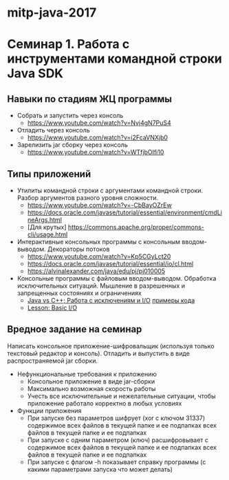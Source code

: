 # mitp-java-2017

# Семинар 1. Работа с инструментами командной строки Java SDK

## Навыки по стадиям ЖЦ программы

* Собрать и запустить через консоль
  * https://www.youtube.com/watch?v=Nvj4gN7PuS4
* Отладить через консоль
  * https://www.youtube.com/watch?v=i2FcaVNXjb0
* Зарелизить jar сборку через консоль
  * https://www.youtube.com/watch?v=WTfjbOIfi10

## Типы приложений

* Утилиты командной строки с аргументами командной строки. Разбор аргументов разного уровня сложности.
  * https://www.youtube.com/watch?v=-CbBayOZrEw
  * https://docs.oracle.com/javase/tutorial/essential/environment/cmdLineArgs.html
  * [Для крутых] https://commons.apache.org/proper/commons-cli/usage.html
* Интерактивные консольных программы с консольным вводом-выводом. Декораторы потоков
  * https://www.youtube.com/watch?v=Kp5CGyLct20
  * https://docs.oracle.com/javase/tutorial/essential/io/cl.html
  * https://alvinalexander.com/java/edu/pj/pj010005
* Консольные программы с файловым вводом-выводом. Обработка исключительных ситуаций. Мышление в разрешенных и запрещенных состояниях и ограничениях
  * [Java vs C++; Работа с исключениям и I/O](https://goo.gl/wps6dA) [примеры кода](https://github.com/DanAnastasyev/mipt-java-2016/tree/master/seminars/src/ru/mipt/java2016/seminars/seminar1)
  * [Lesson: Basic I/O](https://docs.oracle.com/javase/tutorial/essential/io/)

## Вредное задание на семинар

Написать консольное приложение-шифровальщик (используя только текстовый редактор и консоль). Отладить и выпустить в виде распространяемой jar сборки.

* Нефункциональные требования к приложению
  * Консольное приложение в виде jar-сборки
  * Максимально возможная скорость работы
  * Учесть все исключительные и нежелательные ситуации, чтобы приложение работало корректно в любых условиях
* Функции приложения
  * При запуске без параметров шифрует (xor с ключом 31337) содержимое всех файлов в текущей папке и ее подпапках всех файлов в текущей папке и ее подпапках
  * При запуске с одним параметром (ключ) расшифровывает с содержимое всех файлов в текущей папке и ее подпапках всех файлов в текущей папке и ее подпапках
  * При запуске с флагом -h показывает справку программы (с какими параметрами запуска что может делать)
